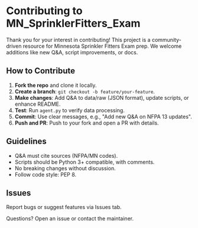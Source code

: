 # Contributing to MN_SprinklerFitters_Exam

Thank you for your interest in contributing! This project is a community-driven resource for Minnesota Sprinkler Fitters Exam prep. We welcome additions like new Q&A, script improvements, or docs.

## How to Contribute
1. **Fork the repo** and clone it locally.
2. **Create a branch**: `git checkout -b feature/your-feature`.
3. **Make changes**: Add Q&A to data/raw (JSON format), update scripts, or enhance README.
4. **Test**: Run `agent.py` to verify data processing.
5. **Commit**: Use clear messages, e.g., "Add new Q&A on NFPA 13 updates".
6. **Push and PR**: Push to your fork and open a PR with details.

## Guidelines
- Q&A must cite sources (NFPA/MN codes).
- Scripts should be Python 3+ compatible, with comments.
- No breaking changes without discussion.
- Follow code style: PEP 8.

## Issues
Report bugs or suggest features via Issues tab.

Questions? Open an issue or contact the maintainer.
